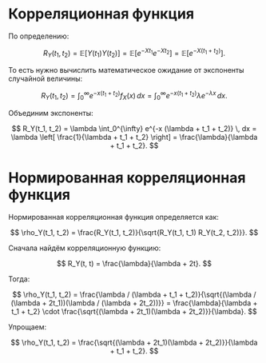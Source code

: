 # Корреляционная функция

По определению:

$$
R_Y(t_1, t_2) = \mathbb{E}[Y(t_1)Y(t_2)] = \mathbb{E}[e^{-X t_1} e^{-X t_2}] = \mathbb{E}[e^{-X (t_1 + t_2)}].
$$

То есть нужно вычислить математическое ожидание от экспоненты случайной величины:

$$
R_Y(t_1, t_2) = \int_0^{\infty} e^{-x (t_1 + t_2)} f_X(x) \, dx = \int_0^{\infty} e^{-x (t_1 + t_2)} \lambda e^{-\lambda x} \, dx.
$$

Объединим экспоненты:

$$
R_Y(t_1, t_2) = \lambda \int_0^{\infty} e^{-x (\lambda + t_1 + t_2)} \, dx = \lambda \left[ \frac{1}{\lambda + t_1 + t_2} \right] = \frac{\lambda}{\lambda + t_1 + t_2}.
$$

# Нормированная корреляционная функция

Нормированная корреляционная функция определяется как:

$$
\rho_Y(t_1, t_2) = \frac{R_Y(t_1, t_2)}{\sqrt{R_Y(t_1, t_1) R_Y(t_2, t_2)}}.
$$

Сначала найдём корреляционную функцию:

$$
R_Y(t, t) = \frac{\lambda}{\lambda + 2t}.
$$

Тогда:

$$
\rho_Y(t_1, t_2) =
\frac{\lambda / (\lambda + t_1 + t_2)}{\sqrt{(\lambda / (\lambda + 2t_1))(\lambda / (\lambda + 2t_2))}}
= \frac{\lambda}{\lambda + t_1 + t_2} \cdot \frac{\sqrt{(\lambda + 2t_1)(\lambda + 2t_2)}}{\lambda}.
$$

Упрощаем:

$$
\rho_Y(t_1, t_2) =
\frac{\sqrt{(\lambda + 2t_1)(\lambda + 2t_2)}}{\lambda + t_1 + t_2}.
$$